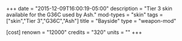 +++
date = "2015-12-09T16:00:19-05:00"
description = "Tier 3 skin available for the G36C used by Ash."
mod-types = "skin"
tags = ["skin","Tier 3","G36C","Ash"]
title = "Bayside"
type = "weapon-mod"

[cost]
  renown = "12000"
  credits = "320"
  units = ""
+++
